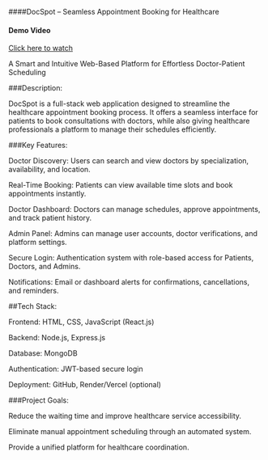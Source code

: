 ####DocSpot – Seamless Appointment Booking
for Healthcare

#### Demo Video  
[Click here to watch](https://drive.google.com/file/d/1CZZVFcpIw96s-zSTn20ECLhlh-ulC6zC/view?usp=drive_link)


A Smart and Intuitive Web-Based Platform for Effortless Doctor-Patient Scheduling

###Description:

DocSpot is a full-stack web application designed to streamline the healthcare appointment booking process. It offers a seamless interface for patients to book consultations with doctors, while also giving healthcare professionals a platform to manage their schedules efficiently.

###Key Features:

Doctor Discovery: Users can search and view doctors by specialization, availability, and location.

Real-Time Booking: Patients can view available time slots and book appointments instantly.

Doctor Dashboard: Doctors can manage schedules, approve appointments, and track patient history.

Admin Panel: Admins can manage user accounts, doctor verifications, and platform settings.

Secure Login: Authentication system with role-based access for Patients, Doctors, and Admins.

Notifications: Email or dashboard alerts for confirmations, cancellations, and reminders.

##Tech Stack:

Frontend: HTML, CSS, JavaScript (React.js)

Backend: Node.js, Express.js

Database: MongoDB

Authentication: JWT-based secure login

Deployment: GitHub, Render/Vercel (optional)

###Project Goals:

Reduce the waiting time and improve healthcare service accessibility.

Eliminate manual appointment scheduling through an automated system.

Provide a unified platform for healthcare coordination.
